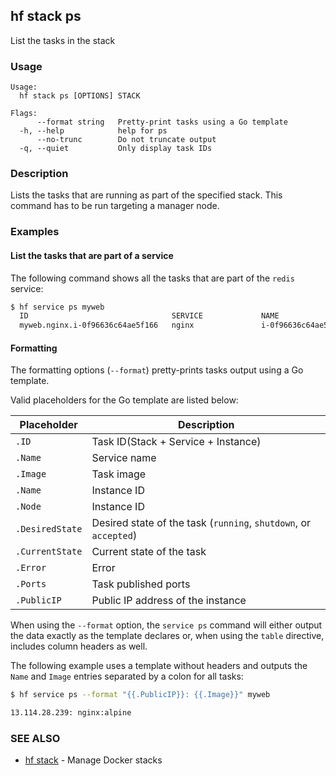 ## hf stack ps

List the tasks in the stack

<!-- usage -->

### Usage

```
Usage:
  hf stack ps [OPTIONS] STACK

Flags:
      --format string   Pretty-print tasks using a Go template
  -h, --help            help for ps
      --no-trunc        Do not truncate output
  -q, --quiet           Only display task IDs

```
<!-- description and examples -->


### Description

Lists the tasks that are running as part of the specified stack. This
command has to be run targeting a manager node.

### Examples

#### List the tasks that are part of a service

The following command shows all the tasks that are part of the `redis` service:

```bash
$ hf service ps myweb
  ID                                SERVICE             NAME                  IMAGE               NODE                  PUBLIC IP           DESIRED STATE       CURRENT STATE               ERROR               PORTS
  myweb.nginx.i-0f96636c64ae5f166   nginx               i-0f96636c64ae5f166   nginx:alpine        i-0f96636c64ae5f166   13.114.28.239       Running             Running about an hour ago

```

#### Formatting

The formatting options (`--format`) pretty-prints tasks output
using a Go template.

Valid placeholders for the Go template are listed below:

Placeholder     | Description
----------------|------------------------------------------------------------------------------------------
`.ID`           | Task ID(Stack + Service + Instance)
`.Name`         | Service name
`.Image`        | Task image
`.Name`         | Instance ID
`.Node`         | Instance ID
`.DesiredState` | Desired state of the task (`running`, `shutdown`, or `accepted`)
`.CurrentState` | Current state of the task
`.Error`        | Error
`.Ports`        | Task published ports
`.PublicIP`     | Public IP address of the instance

When using the `--format` option, the `service ps` command will either
output the data exactly as the template declares or, when using the
`table` directive, includes column headers as well.

The following example uses a template without headers and outputs the
`Name` and `Image` entries separated by a colon for all tasks:

```bash
$ hf service ps --format "{{.PublicIP}}: {{.Image}}" myweb

13.114.28.239: nginx:alpine
```


<!-- see also -->

### SEE ALSO

* [hf stack](hf_stack.md)	 - Manage Docker stacks

